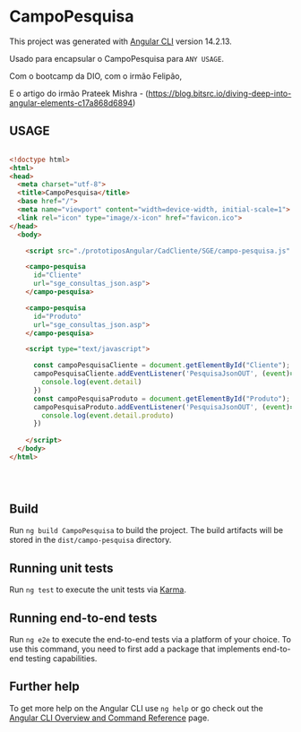# CampoPesquisa

This project was generated with [Angular CLI](https://github.com/angular/angular-cli) version 14.2.13.

Usado para encapsular o CampoPesquisa para `ANY USAGE`.

Com o bootcamp da DIO, com o irmão Felipão,

E o artigo do irmão Prateek Mishra - (https://blog.bitsrc.io/diving-deep-into-angular-elements-c17a868d6894)

## USAGE

````HTML

<!doctype html>
<html>
<head>
  <meta charset="utf-8">
  <title>CampoPesquisa</title>
  <base href="/">
  <meta name="viewport" content="width=device-width, initial-scale=1">
  <link rel="icon" type="image/x-icon" href="favicon.ico">
</head>
  <body>

    <script src="./prototiposAngular/CadCliente/SGE/campo-pesquisa.js" type="module"></script>

    <campo-pesquisa
      id="Cliente"
      url="sge_consultas_json.asp">
    </campo-pesquisa>

    <campo-pesquisa
      id="Produto"
      url="sge_consultas_json.asp">
    </campo-pesquisa>

    <script type="text/javascript">

      const campoPesquisaCliente = document.getElementById("Cliente");
      campoPesquisaCliente.addEventListener('PesquisaJsonOUT', (event)=>{
        console.log(event.detail)
      })
      const campoPesquisaProduto = document.getElementById("Produto");
      campoPesquisaProduto.addEventListener('PesquisaJsonOUT', (event)=>{
        console.log(event.detail.produto)
      })
      
    </script>
  </body>
</html>  


  
````  

## Build

Run `ng build CampoPesquisa` to build the project. The build artifacts will be stored in the `dist/campo-pesquisa` directory.

## Running unit tests

Run `ng test` to execute the unit tests via [Karma](https://karma-runner.github.io).

## Running end-to-end tests

Run `ng e2e` to execute the end-to-end tests via a platform of your choice. To use this command, you need to first add a package that implements end-to-end testing capabilities.

## Further help

To get more help on the Angular CLI use `ng help` or go check out the [Angular CLI Overview and Command Reference](https://angular.io/cli) page.
